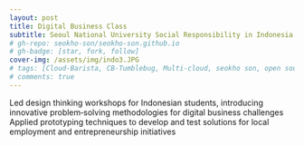 ```yaml
---
layout: post
title: Digital Business Class
subtitle: Seoul National University Social Responsibility in Indonesia 
# gh-repo: seokho-son/seokho-son.github.io
# gh-badge: [star, fork, follow]
cover-img: /assets/img/indo3.JPG
# tags: [Cloud-Barista, CB-Tumblebug, Multi-cloud, seokho son, open source]
# comments: true
---
```


Led design thinking workshops for Indonesian students, introducing innovative problem‑solving methodologies for digital business challenges
Applied prototyping techniques to develop and test solutions for local employment and entrepreneurship initiatives
